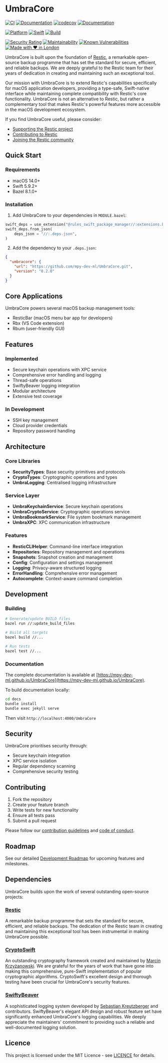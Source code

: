 # UmbraCore

[![CI](https://github.com/mpy-dev-ml/UmbraCore/actions/workflows/ci.yml/badge.svg)](https://github.com/mpy-dev-ml/UmbraCore/actions/workflows/ci.yml)
[![Documentation](https://github.com/mpy-dev-ml/UmbraCore/actions/workflows/docs.yml/badge.svg)](https://github.com/mpy-dev-ml/UmbraCore/actions/workflows/docs.yml)
[![codecov](https://codecov.io/gh/mpy-dev-ml/UmbraCore/branch/main/graph/badge.svg)](https://codecov.io/gh/mpy-dev-ml/UmbraCore)
[![Documentation](https://img.shields.io/badge/Documentation-Latest-blue.svg)](https://mpy-dev-ml.github.io/UmbraCore/)

[![Platform](https://img.shields.io/badge/Platform-macOS%2014%2B-lightgrey.svg)](https://github.com/mpy-dev-ml/UmbraCore)
[![Swift](https://img.shields.io/badge/Swift-5.9.2-orange.svg)](https://swift.org)
[![Build](https://img.shields.io/badge/Build-Bazel%208.1.0-43A047.svg)](https://bazel.build)

[![Security Rating](https://sonarcloud.io/api/project_badges/measure?project=mpy-dev-ml_UmbraCore&metric=security_rating)](https://sonarcloud.io/summary/new_code?id=mpy-dev-ml_UmbraCore)
[![Maintainability](https://api.codeclimate.com/v1/badges/a99a88d28ad37a79dbf6/maintainability)](https://codeclimate.com/github/mpy-dev-ml/UmbraCore)
[![Known Vulnerabilities](https://snyk.io/test/github/mpy-dev-ml/UmbraCore/badge.svg)](https://snyk.io/test/github/mpy-dev-ml/UmbraCore)
[![Made with ❤️ in London](https://img.shields.io/badge/Made%20with%20%E2%9D%A4%EF%B8%8F%20in-London-D40000.svg)](https://github.com/mpy-dev-ml/UmbraCore)

UmbraCore is built upon the foundation of [Restic](https://restic.net), a remarkable open-source backup programme that has set the standard for secure, efficient, and reliable backups. We are deeply grateful to the Restic team for their years of dedication in creating and maintaining such an exceptional tool.

Our mission with UmbraCore is to extend Restic's capabilities specifically for macOS application developers, providing a type-safe, Swift-native interface while maintaining complete compatibility with Restic's core functionality. UmbraCore is not an alternative to Restic, but rather a complementary tool that makes Restic's powerful features more accessible in the macOS development ecosystem.

If you find UmbraCore useful, please consider:
- [Supporting the Restic project](https://github.com/sponsors/fd0)
- [Contributing to Restic](https://github.com/restic/restic/blob/master/CONTRIBUTING.md)
- [Joining the Restic community](https://forum.restic.net)

## Quick Start

### Requirements
- macOS 14.0+
- Swift 5.9.2+
- Bazel 8.1.0+

### Installation
1. Add UmbraCore to your dependencies in `MODULE.bazel`:
```python
swift_deps = use_extension("@rules_swift_package_manager//:extensions.bzl", "swift_deps")
swift_deps.from_json(
    deps_json = "//:.deps.json",
)
```

2. Add the dependency to your `.deps.json`:
```json
{
  "umbracore": {
    "url": "https://github.com/mpy-dev-ml/UmbraCore.git",
    "version": "0.2.0"
  }
}
```

## Core Applications
UmbraCore powers several macOS backup management tools:
- ResticBar (macOS menu bar app for developers)
- Rbx (VS Code extension)
- Rbum (user-friendly GUI)

## Features

### Implemented
- Secure keychain operations with XPC service
- Comprehensive error handling and logging
- Thread-safe operations
- SwiftyBeaver logging integration
- Modular architecture
- Extensive test coverage

### In Development
- SSH key management
- Cloud provider credentials
- Repository password handling

## Architecture

### Core Libraries
- **SecurityTypes**: Base security primitives and protocols
- **CryptoTypes**: Cryptographic operations and types
- **UmbraLogging**: Centralised logging infrastructure

### Service Layer
- **UmbraKeychainService**: Secure keychain operations
- **UmbraCryptoService**: Cryptographic operations service
- **UmbraBookmarkService**: File system bookmark management
- **UmbraXPC**: XPC communication infrastructure

### Features
- **ResticCLIHelper**: Command-line interface integration
- **Repositories**: Repository management and operations
- **Snapshots**: Snapshot creation and management
- **Config**: Configuration and settings management
- **Logging**: Privacy-aware structured logging
- **ErrorHandling**: Comprehensive error management
- **Autocomplete**: Context-aware command completion

## Development

### Building
```bash
# Generate/update BUILD files
bazel run //:update_build_files

# Build all targets
bazel build //...

# Run tests
bazel test //...
```

### Documentation
The complete documentation is available at [https://mpy-dev-ml.github.io/UmbraCore](https://mpy-dev-ml.github.io/UmbraCore).

To build documentation locally:
```bash
cd docs
bundle install
bundle exec jekyll serve
```
Then visit `http://localhost:4000/UmbraCore`

## Security
UmbraCore prioritises security through:
- Secure keychain integration
- XPC service isolation
- Regular dependency scanning
- Comprehensive security testing

## Contributing
1. Fork the repository
2. Create your feature branch
3. Write tests for new functionality
4. Ensure all tests pass
5. Submit a pull request

Please follow our [contribution guidelines](CONTRIBUTING.md) and [code of conduct](CODE_OF_CONDUCT.md).

## Roadmap
See our detailed [Development Roadmap](ROADMAP.md) for upcoming features and milestones.

## Dependencies

UmbraCore builds upon the work of several outstanding open-source projects:

### [Restic](https://restic.net)
A remarkable backup programme that sets the standard for secure, efficient, and reliable backups. The dedication of the Restic team in creating and maintaining this exceptional tool has been instrumental in making UmbraCore possible.

### [CryptoSwift](https://cryptoswift.io)
An outstanding cryptography framework created and maintained by [Marcin Krzyżanowski](https://github.com/krzyzanowskim). We are grateful for the years of work that have gone into making this comprehensive, pure-Swift implementation of popular cryptographic algorithms. CryptoSwift's excellent design and thorough testing have been crucial for UmbraCore's security features.

### [SwiftyBeaver](https://swiftybeaver.com)
A sophisticated logging system developed by [Sebastian Kreutzberger](https://github.com/skreutzberger) and contributors. SwiftyBeaver's elegant API design and robust feature set have significantly enhanced UmbraCore's logging capabilities. We deeply appreciate the maintainers' commitment to providing such a reliable and well-documented logging solution.

## Licence
This project is licensed under the MIT Licence - see [LICENCE](LICENCE) for details.
